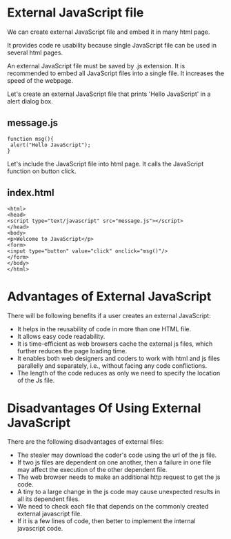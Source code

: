 
# External JavaScript file
We can create external JavaScript file and embed it in many html page.

It provides code re usability because single JavaScript file can be used in several html pages.

An external JavaScript file must be saved by .js extension. It is recommended to embed all JavaScript files into a single file. It increases the speed of the webpage.

Let's create an external JavaScript file that prints 'Hello JavaScript' in a alert dialog box.

## message.js

```
function msg(){  
 alert("Hello JavaScript");  
}  
```
Let's include the JavaScript file into html page. It calls the JavaScript function on button click.

## index.html

```
<html>  
<head>  
<script type="text/javascript" src="message.js"></script>  
</head>  
<body>  
<p>Welcome to JavaScript</p>  
<form>  
<input type="button" value="click" onclick="msg()"/>  
</form>  
</body>  
</html> 
```

# Advantages of External JavaScript

There will be following benefits if a user creates an external JavaScript:

- It helps in the reusability of code in more than one HTML file.
- It allows easy code readability.
- It is time-efficient as web browsers cache the external js files, which further reduces the page loading time.
- It enables both web designers and coders to work with html and js files parallelly and separately, i.e., without facing any code conflictions.
- The length of the code reduces as only we need to specify the location of the Js file.

# Disadvantages Of Using External JavaScript
There are the following disadvantages of external files:

- The stealer may download the coder's code using the url of the js file.
- If two js files are dependent on one another, then a failure in one file may affect the execution of the other dependent file.
- The web browser needs to make an additional http request to get the js code.
- A tiny to a large change in the js code may cause unexpected results in all its dependent files.
- We need to check each file that depends on the commonly created external javascript file.
- If it is a few lines of code, then better to implement the internal javascript code.
